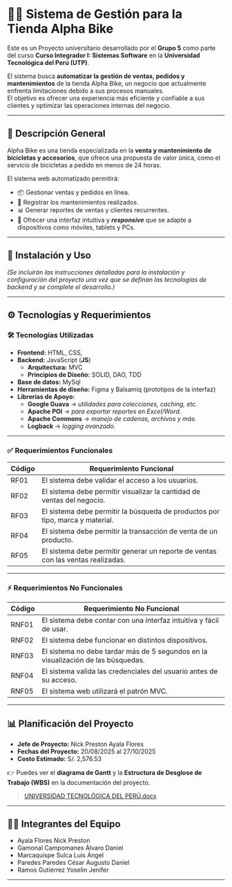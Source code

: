 # 🚴‍♂️ Sistema de Gestión para la Tienda Alpha Bike

Este es un Proyecto universitario desarrollado por el **Grupo 5** como parte del curso **Curso Integrador I: Sistemas Software** en la **Universidad Tecnológica del Perú (UTP)**.  

El sistema busca **automatizar la gestión de ventas, pedidos y mantenimientos** de la tienda Alpha Bike, un negocio que actualmente enfrenta limitaciones debido a sus procesos manuales.  
El objetivo es ofrecer una experiencia más eficiente y confiable a sus clientes y optimizar las operaciones internas del negocio.

---
## 📌 Descripción General
Alpha Bike es una tienda especializada en la **venta y mantenimiento de bicicletas y accesorios**, que ofrece una propuesta de valor única, como el servicio de bicicletas a pedido en menos de 24 horas.  

El sistema web automatizado permitirá:
- 📦 Gestionar ventas y pedidos en línea.  
- 🔧 Registrar los mantenimientos realizados.  
- 📊 Generar reportes de ventas y clientes recurrentes.  
- 📱 Ofrecer una interfaz intuitiva y ***responsive*** que se adapte a dispositivos como móviles, tablets y PCs.  
---
## 🚀 Instalación y Uso
*(Se incluirán las instrucciones detalladas para la instalación y configuración del proyecto una vez que se definan las tecnologías de backend y se complete el desarrollo.)*

---

## ⚙️ Tecnologías y Requerimientos

### 🛠 Tecnologías Utilizadas
- **Frontend:**  HTML, CSS, 
- **Backend:**  JavaScript (__JS__)
	-  **Arquitectura:** MVC
	- **Principios de Diseño:** SOLID, DAO, TDD 
- **Base de datos:** MySql
- **Herramientas de diseño:** Figma y Balsamiq (prototipos de la interfaz)  
- **Librerías de Apoyo:**
	- **Google Guava** → _utilidades para colecciones, caching, etc._
	- **Apache POI** → _para exportar reportes en Excel/Word._
	- **Apache Commons** → _manejo de cadenas, archivos y más._
	- **Logback** → _logging avanzado._

---

### ✅ Requerimientos Funcionales

| Código | Requerimiento Funcional |
|--------|--------------------------|
| RF01   | El sistema debe validar el acceso a los usuarios. |
| RF02   | El sistema debe permitir visualizar la cantidad de ventas del negocio. |
| RF03   | El sistema debe permitir la búsqueda de productos por tipo, marca y material. |
| RF04   | El sistema debe permitir la transacción de venta de un producto. |
| RF05   | El sistema debe permitir generar un reporte de ventas con las ventas realizadas. |

---

### ⚡ Requerimientos No Funcionales

| Código | Requerimiento No Funcional |
|--------|-----------------------------|
| RNF01  | El sistema debe contar con una interfaz intuitiva y fácil de usar. |
| RNF02  | El sistema debe funcionar en distintos dispositivos. |
| RNF03  | El sistema no debe tardar más de 5 segundos en la visualización de las búsquedas. |
| RNF04  | El sistema valida las credenciales del usuario antes de su acceso. |
| RNF05  | El sistema web utilizará el patrón MVC. |

---

## 📊 Planificación del Proyecto
- **Jefe de Proyecto:** Nick Preston Ayala Flores  
- **Fechas del Proyecto:** 20/08/2025 al 27/10/2025  
- **Costo Estimado:** S/. 2,576.53  

👉 Puedes ver el **diagrama de Gantt** y la **Estructura de Desglose de Trabajo (WBS)** en la documentación del proyecto.  
>[UNIVERSIDAD TECNOLÓGICA DEL PERÚ.docx](https://utpedupe-my.sharepoint.com/:w:/g/personal/u23259768_utp_edu_pe/ETlrQrL0dRtJqmLq9IB8gZAB79rT4jF4h1UkiV866sjvUQ?e=lwekp6)
---

## 👨‍💻 Integrantes del Equipo
- Ayala Flores Nick Preston  
- Gamonal Campomanes Álvaro Daniel  
- Marcaquispe Sulca Luis Ángel  
- Paredes Paredes César Augusto Daniel  
- Ramos Gutiérrez Yoselin Jenifer  

---
